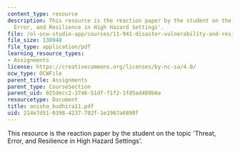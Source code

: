 ```yaml
---
content_type: resource
description: This resource is the reaction paper by the student on the topic 'Threat,
  Error, and Resilience in High Hazard Settings'.
file: /ol-ocw-studio-app/courses/11-941-disaster-vulnerability-and-resilience-spring-2005/214e7d5103984237702f1e1967a6890f_anisha_budhira11.pdf
file_size: 130948
file_type: application/pdf
learning_resource_types:
- Assignments
license: https://creativecommons.org/licenses/by-nc-sa/4.0/
ocw_type: OCWFile
parent_title: Assignments
parent_type: CourseSection
parent_uid: 025decc2-3746-51df-f1f2-1fd5ad489b6e
resourcetype: Document
title: anisha_budhira11.pdf
uid: 214e7d51-0398-4237-702f-1e1967a6890f
---
```

This resource is the reaction paper by the student on the topic 'Threat, Error, and Resilience in High Hazard Settings'.